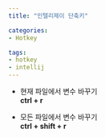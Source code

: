 ```yaml
---
title: "인텔리제이 단축키"

categories:
- Hotkey

tags:
- hotkey
- intellij
---
```


- 현재 파일에서 변수 바꾸기   
**ctrl + r**



- 모든 파일에서 변수 바꾸기   
**ctrl + shift + r**




